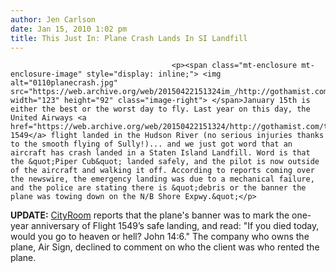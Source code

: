 ```yaml
---
author: Jen Carlson
date: Jan 15, 2010 1:02 pm
title: This Just In: Plane Crash Lands In SI Landfill
---
```


	
										<p><span class="mt-enclosure mt-enclosure-image" style="display: inline;"> <img alt="0110planecrash.jpg" src="https://web.archive.org/web/20150422151324im_/http://gothamist.com/attachments/arts_jen/0110planecrash.jpg" width="123" height="92" class="image-right"> </span>January 15th is either the best or the worst day to fly. Last year on this day, the United Airways <a href="https://web.archive.org/web/20150422151324/http://gothamist.com/tags/flight1549">Flight 1549</a> flight landed in the Hudson River (no serious injuries thanks to the smooth flying of Sully!)... and we just got word that an aircraft has crash landed in a Staten Island Landfill. Word is that the &quot;Piper Cub&quot; landed safely, and the pilot is now outside of the aircraft and walking it off. According to reports coming over the newswire, the emergency landing was due to a mechanical failure, and the police are stating there is &quot;debris or the banner the plane was towing down on the N/B Shore Expwy.&quot;</p>

<p><strong>UPDATE:</strong> <a href="https://web.archive.org/web/20150422151324/http://cityroom.blogs.nytimes.com/2010/01/15/plane-lands-on-big-pile-of-garbage/">CityRoom</a> reports that the plane&apos;s banner was to mark the one-year anniversary of Flight 1549&#x2019;s safe landing, and read: &quot;If you died today, would you go to heaven or hell? John 14:6.&quot; The company who owns the plane, Air Sign, declined to comment on who the client was who rented the plane.</p>					
										
									
				